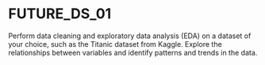 # FUTURE_DS_01
Perform data cleaning and exploratory data analysis (EDA) on a dataset of your choice, such as the Titanic dataset from Kaggle. Explore the relationships between variables and identify patterns and trends in the data.
